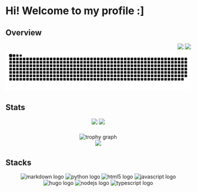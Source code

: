 # Hi! Welcome to my profile :]

## Overview
<div align="right">
  <picture>
    <source
      srcset="https://lanyard.cnrad.dev/api/477856586765828127?theme=dark&idleMessage=Resting"
      media="(prefers-color-scheme: dark)"
    />
    <source
      srcset="https://lanyard.cnrad.dev/api/477856586765828127?theme=light&idleMessage=Resting"
      media="(prefers-color-scheme: light), (prefers-color-scheme: no-preference)"
    />
    <img src="https://lanyard.cnrad.dev/api/477856586765828127&idleMessage=Resting" />
  </picture>
  <img src="https://github-readme-stats.vercel.app/api?username=il01di&show_icons=true&theme=transparent" />
</div>

<div align="center">
  <img src="https://raw.githubusercontent.com/IL01DI/IL01DI/output/snake.svg" alt="Snake animation" />
</div>

## Stats

<div align="center">
  <picture>
    <source
      srcset="https://streak-stats.demolab.com?user=IL01DI&locale=en&mode=weekly&theme=github_dark&hide_border=false&border_radius=5&order=1"
      media="(prefers-color-scheme: dark)"
    />
    <source
      srcset="https://streak-stats.demolab.com?user=IL01DI&locale=en&mode=weekly&theme=github_light&hide_border=false&border_radius=5&order=1"
      media="(prefers-color-scheme: light), (prefers-color-scheme: no-preference)"
    />
    <img src="https://streak-stats.demolab.com?user=IL01DI&locale=en&mode=weekly" />
  </picture>
  <img src="https://github-readme-stats.vercel.app/api/top-langs?username=IL01DI&locale=en&hide_title=false&layout=compact&card_width=320&langs_count=6&hide_border=false&order=2"/>
</div>

###
  
<div align="center">
  <img src="https://github-profile-trophy.vercel.app?username=IL01DI&theme=flat&column=-1&row=1&margin-w=8&margin-h=8&no-bg=true&no-frame=false&order=4" height="150" alt="trophy graph"  />
</div>
<div align="center">
  <picture>
    <source
      srcset="https://github-readme-activity-graph.vercel.app/graph?username=IL01DI&radius=16&theme=github-dark&area=true&order=5"
      media="(prefers-color-scheme: dark)"
    />
    <source
      srcset="https://github-readme-activity-graph.vercel.app/graph?username=IL01DI&radius=16&theme=github-light&area=true&order=5"
      media="(prefers-color-scheme: light), (prefers-color-scheme: no-preference)"
    />
    <img src="https://github-readme-activity-graph.vercel.app/graph?username=IL01DI&radius=16" />
  </picture>
</div>

## Stacks
<div align="center">
  <img src="https://cdn.jsdelivr.net/gh/devicons/devicon/icons/markdown/markdown-original.svg" height="40" alt="markdown logo"  />
  <img src="https://cdn.jsdelivr.net/gh/devicons/devicon/icons/python/python-original.svg" height="40" alt="python logo"  />
  <img src="https://cdn.jsdelivr.net/gh/devicons/devicon/icons/html5/html5-original.svg" height="40" alt="html5 logo"  />
  <img src="https://cdn.jsdelivr.net/gh/devicons/devicon/icons/javascript/javascript-original.svg" height="40" alt="javascript logo"  />
  <img src="https://cdn.jsdelivr.net/gh/devicons/devicon/icons/hugo/hugo-original.svg" height="40" alt="hugo logo"  />
  <img src="https://cdn.jsdelivr.net/gh/devicons/devicon/icons/nodejs/nodejs-original.svg" height="40" alt="nodejs logo"  />
  <img src="https://cdn.jsdelivr.net/gh/devicons/devicon/icons/typescript/typescript-original.svg" height="40" alt="typescript logo"  />
</div>
